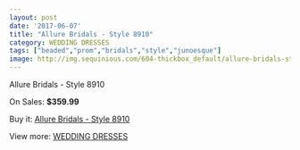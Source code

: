 ```yaml
---
layout: post
date: '2017-06-07'
title: "Allure Bridals - Style 8910"
category: WEDDING DRESSES
tags: ["beaded","prom","bridals","style","junoesque"]
image: http://img.sequinious.com/604-thickbox_default/allure-bridals-style-8910.jpg
---
```

Allure Bridals - Style 8910

On Sales: **$359.99**
<a href="https://www.sequinious.com/wedding-dresses/197-allure-bridals-style-8910.html"><amp-img layout="responsive" width="600" height="600" src="//img.sequinious.com/604-thickbox_default/allure-bridals-style-8910.jpg" alt="Allure Bridals - Style 8910 0" /></a>

Buy it: [Allure Bridals - Style 8910](https://www.sequinious.com/wedding-dresses/197-allure-bridals-style-8910.html "Allure Bridals - Style 8910")

View more: [WEDDING DRESSES](https://www.sequinious.com/2-wedding-dresses "WEDDING DRESSES")